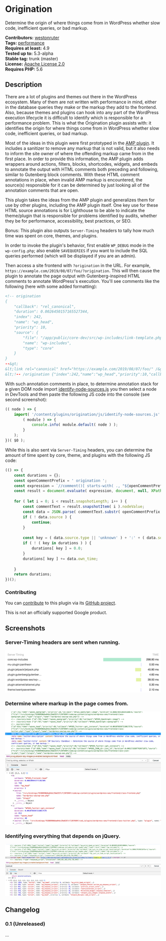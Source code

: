 # Origination

Determine the origin of where things come from in WordPress whether slow code, inefficient queries, or bad markup.

**Contributors:** [westonruter](https://profiles.wordpress.org/westonruter)  
**Tags:** [performance](https://wordpress.org/plugins/tags/performance)  
**Requires at least:** 4.9  
**Tested up to:** 5.3-alpha  
**Stable tag:** trunk (master)  
**License:** [Apache License 2.0](https://www.apache.org/licenses/LICENSE-2.0)  
**Requires PHP:** 5.6  

## Description ##

There are a lot of plugins and themes out there in the WordPress ecosystem. Many of them are not written with performance in mind, either in the database queries they make or the markup they add to the frontend. Also, because themes and plugins can hook into any part of the WordPress execution lifecycle it is difficult to identify which is responsible for a performance problem. This is what the Origination plugin assists with: it identifies the origin for where things come from in WordPress whether slow code, inefficient queries, or bad markup.

Most of the ideas in this plugin were first prototyped in the [AMP plugin](https://github.com/ampproject/amp-wp). It includes a sanitizer to remove any markup that is not valid, but it also needs to inform the site owner of where the offending markup came from in the first place. In order to provide this information, the AMP plugin adds wrappers around actions, filters, blocks, shortcodes, widgets, and embeds to annotate the output with HTML comments both preceding and following, similar to Gutenberg block comments. With these HTML comment annotations in place, when invalid AMP markup is encountered, the source(s) responsible for it can be determined by just looking all of the annotation comments that are open.

This plugin takes the ideas from the AMP plugin and generalizes them for use by other plugins, including the AMP plugin itself. One key use for these HTML source annotations is for Lighthouse to be able to indicate the theme/plugin that is responsible for problems identified by audits, whether they be for performance, accessibility, best practices, or SEO.

Bonus: This plugin also outputs `Server-Timing` headers to tally how much time was spent on core, themes, and plugins.

In order to invoke the plugin's behavior, first enable `WP_DEBUG` mode in the `wp-config.php`; also enable `SAVEQUERIES` if you want to include the SQL queries performed (which will be displayed if you are an admin).

Then access a site frontend with `?origination` in the URL. For example, `https://example.com/2019/08/07/foo/?origination`. This will then cause the plugin to annotate the page output with Gutenberg-inspired HTML comments to annotate WordPress's execution. You'll see comments like the following (here with some added formatting):

```html
<!-- origination
{
    "callback": "rel_canonical",
    "duration": 0.0026450157165527344,
    "index": 242,
    "name": "wp_head",
    "priority": 10,
    "source": {
        "file": "/app/public/core-dev/src/wp-includes/link-template.php",
        "name": "wp-includes",
        "type": "core"
    }
}
--&gt;
&lt;link rel="canonical" href="https://example.com/2019/08/07/foo/" /&gt;
&lt;!-- /origination {"index":242,"name":"wp_head","priority":10,"callback":"rel_canonical"} --&gt;
```

With such annotation comments in place, to determine annotation stack for a given DOM node import [identify-node-sources.js](https://github.com/GoogleChromeLabs/wp-origination/blob/master/js/identify-node-sources.js) you then select a node in DevTools and then paste the following JS code into the console (see second screenshot):

```js
(( node ) => {
    import( '/content/plugins/origination/js/identify-node-sources.js' ).then(
        ( module ) => {
            console.info( module.default( node ) );
        }
    );
})( $0 );
```

While this is also sent via `Server-Timing` headers, you can determine the amount of time spent by core, theme, and plugins with the following JS code:

```js
(() => {
    const durations = {};
    const openCommentPrefix = ' origination ';
    const expression = `//comment()[ starts-with( ., "${openCommentPrefix}" ) ]`;
    const result = document.evaluate( expression, document, null, XPathResult.ORDERED_NODE_SNAPSHOT_TYPE, null );

    for ( let i = 0; i < result.snapshotLength; i++ ) {
        const commentText = result.snapshotItem( i ).nodeValue;
        const data = JSON.parse( commentText.substr( openCommentPrefix.length ).replace( /\/$/, '' ) );
        if ( ! data.source ) {
            continue;
        }

        const key = ( data.source.type || 'unknown' ) + ':' + ( data.source.name || 'unknown' );
        if ( ! ( key in durations ) ) {
            durations[ key ] = 0.0;
        }
        durations[ key ] += data.own_time;

    }
    return durations;
})();
```

### Contributing ###

You can [contribute](https://github.com/GoogleChromeLabs/wp-origination/blob/master/contributing.md) to this plugin via its [GitHub project](https://github.com/GoogleChromeLabs/wp-origination).

This is not an officially supported Google product.

## Screenshots ##

### Server-Timing headers are sent when running.

![Server-Timing headers are sent when running.](wp-assets/screenshot-1.png)

### Determine where markup in the page comes from.

![Determine where markup in the page comes from.](wp-assets/screenshot-2.png)

### Identifying everything that depends on jQuery.

![Identifying everything that depends on jQuery.](wp-assets/screenshot-3.png)

## Changelog ##

### 0.1 (Unreleased) ###
...


